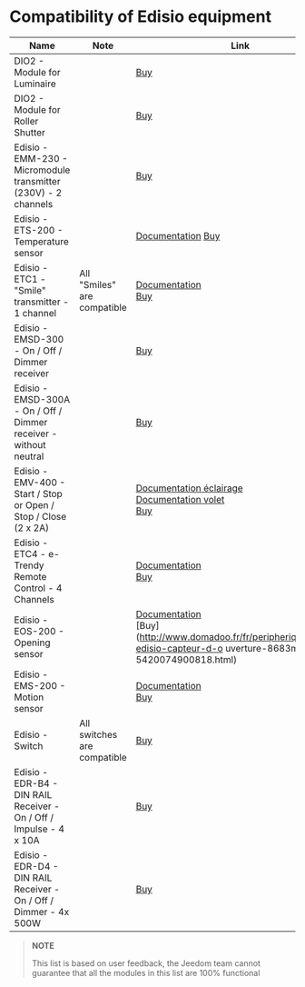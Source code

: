 # Compatibility of Edisio equipment

| Name                     | Note                | Link                     |
|-------------------------|-------------------------|--------------------------|
| DIO2 - Module for Luminaire     |                         | [Buy](http://www.domadoo.fr/fr/peripheriques/3161-dio2-module-sans-fil-pour-luminaire-5411478001423.html)            |
| DIO2 - Module for Roller Shutter     |                         | [Buy](http://www.domadoo.fr/fr/home/3165-dio2-module-sans-fil-pour-volet-roulant-5411478001416.html)                 |
| Edisio - EMM-230 - Micromodule transmitter (230V) - 2 channels     |                         | [Buy](http://www.domadoo.fr/fr/peripheriques/2777-edisio-emetteur-8683-mhz-micromodule-230v-2-canaux-5420074900702.html)                     |
| Edisio - ETS-200 - Temperature sensor     |                         | [Documentation](https://doc.jeedom.com/en_US/edisio/edisio.ETS-200_-_Capteur_de_température.html) [Buy](http://www.domadoo.fr/fr/peripheriques/2788-edisio-capteur-de-temperature-8683mhz-5420074900825.html)          |
| Edisio - ETC1 - "Smile" transmitter - 1 channel        | All "Smiles" are compatible   | [Documentation](https://doc.jeedom.com/en_US/edisio/edisio.ETC1_-_Télécommande_Smile.html)<br/>[Buy](http://www.domadoo.fr/fr/peripheriques/2782-edisio-emetteur-8683-mhz-smile-bleu-1-canal-5420074900757.html)    |
| Edisio - EMSD-300 - On / Off / Dimmer receiver    |                         | [Buy](http://www.domadoo.fr/fr/peripheriques/2779-edisio-recepteur-8683-mhz-marchearretdimmer-5420074900726.html)    |
| Edisio - EMSD-300A - On / Off / Dimmer receiver - without neutral |                         | [Buy](http://www.domadoo.fr/fr/peripheriques/2780-edisio-recepteur-8683-mhz-marchearretdimmer-sans-phase-neutre-5420074900733.html)          |
| Edisio - EMV-400 - Start / Stop or Open / Stop / Close (2 x 2A)   |                         | [Documentation éclairage](https://doc.jeedom.com/en_US/edisio/edisio.EMV-400_-_Eclairage.html)<br/>[Documentation volet](https://doc.jeedom.com/en_US/edisio/edisio.EMV-400_-_Volet.html)<br/>[Buy](http://www.domadoo.fr/fr/peripheriques/2781-edisio-recepteur-8683-mhz-2x-marchearret-ou-ouvrirstopfermer-2-x-2a-5420074900740.html)    |
| Edisio - ETC4 - e-Trendy Remote Control - 4 Channels        |                         | [Documentation](https://www.jeedom.fr/doc/documentation/edisio-modules/en_US/doc-edisio-modules-edisio.ETC4_-_Télécommande.html)<br/>[Buy](http://www.domadoo.fr/fr/peripheriques/2785-edisio-telecommande-e-trendy-8683-mhz-4-canaux-5420074900788.html) |
| Edisio - EOS-200 - Opening sensor     |                         | [Documentation](https://www.jeedom.fr/doc/documentation/edisio-modules/en_US/doc-edisio-modules-edisio.EOS-200_-_Capteur_d'ouverture.html)<br/>[Buy](http://www.domadoo.fr/fr/peripheriques/2787-edisio-capteur-d-o uverture-8683mhz-5420074900818.html)             |
| Edisio - EMS-200 - Motion sensor     |                         | [Documentation](https://www.jeedom.fr/doc/documentation/edisio-modules/en_US/doc-edisio-modules-edisio.EMS-200_-_Capteur_de_mouvement.html)<br/>[Buy](http://www.domadoo.fr/fr/peripheriques/2789-edisio-capteur-de-mouvement-8683mhz-5420074900832.html)            |
| Edisio - Switch   | All switches are compatible | [Buy](http://www.domadoo.fr/fr/recherche?controller=search&orderby=position&orderway=desc&search_query=EDISIO+Interrupteur&submit_search=)   |
| Edisio - EDR-B4 - DIN RAIL Receiver - On / Off / Impulse - 4 x 10A       |                         | [Buy](http://www.domadoo.fr/fr/peripheriques/2773-edisio-recepteur-din-rail-8683-mhz-marchearretimpulsionnel-4-x-10a-5420074900030.html)     |
| Edisio - EDR-D4 - DIN RAIL Receiver - On / Off / Dimmer - 4x 500W       |                         | [Buy](http://www.domadoo.fr/fr/peripheriques/2774-edisio-recepteur-din-rail-8683-mhz-marchearretdimmer-4-x-500w--5420074900047.html)         |



> **NOTE**
>
> This list is based on user feedback, the Jeedom team cannot guarantee that all the modules in this list are 100% functional

